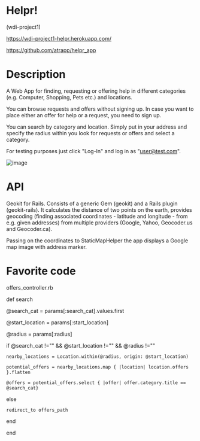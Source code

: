 Helpr!
============
(wdi-project1)

https://wdi-project1-helpr.herokuapp.com/

https://github.com/atrapp/helpr_app

Description
===========
A Web App for finding, requesting or offering help in different categories (e.g. Computer, Shopping, Pets etc.) and locations.

You can browse requests and offers without signing up. In case you want to place either an offer for help or a request, you need to sign up.

You can search by category and location. Simply put in your address and specify the radius within you look for requests or offers and select a category.

For testing purposes just click "Log-In" and log in as "user@test.com".


![image](https://raw.githubusercontent.com/atrapp/wdi-project1/master/app/assets/images/helpr.jpg "Helpr Hompage")

API
===
Geokit for Rails. Consists of a generic Gem (geokit) and a Rails plugin (geokit-rails). It calculates the distance of two points on the earth, provides geocoding (finding associated coordinates - latitude and longitude - from e.g. given addresses) from multiple providers (Google, Yahoo, Geocoder.us and Geocoder.ca). 

Passing on the coordinates to StaticMapHelper the app displays a Google map image with address marker.

Favorite code
=============
offers_controller.rb

def search

  @search_cat = params[:search_cat].values.first 

  @start_location = params[:start_location]

  @radius = params[:radius]

      
  if @search_cat !="" && @start_location !="" && @radius !="" 

    nearby_locations = Location.within(@radius, origin: @start_location)

    potential_offers = nearby_locations.map { |location| location.offers }.flatten

    @offers = potential_offers.select { |offer| offer.category.title == @search_cat} 

  else

    redirect_to offers_path

  end
  
end
